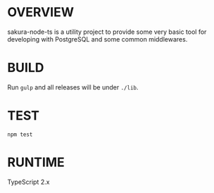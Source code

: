 # OVERVIEW

sakura-node-ts is a utility project to provide some very basic tool for developing with PostgreSQL and some common middlewares.


# BUILD

Run `gulp` and all releases will be under `./lib`.


# TEST

`npm test`


# RUNTIME

TypeScript 2.x
